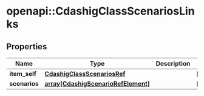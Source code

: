 # openapi::CdashigClassScenariosLinks


## Properties
Name | Type | Description | Notes
------------ | ------------- | ------------- | -------------
**item_self** | [**CdashigClassScenariosRef**](CdashigClassScenariosRef.md) |  | [optional] 
**scenarios** | [**array[CdashigScenarioRefElement]**](CdashigScenarioRefElement.md) |  | [optional] 


